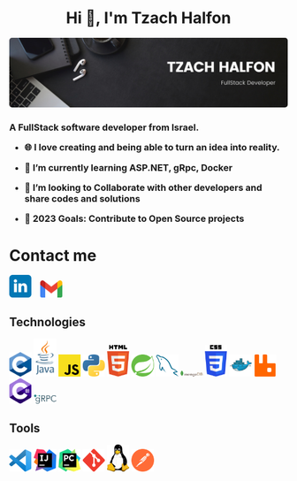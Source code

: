 <h1 align="center">Hi 👋, I'm Tzach Halfon</h1>


<p align="center">
  <a href="#"><img src="./images/cover.png" style="border-radius: 5px;" width="1000px" title="cover"></a>
</p>
<h3 align="left";">A FullStack software developer from Israel.</br>

- 🌐 I love creating and being able to turn an idea into reality.

- 🌱 I’m currently learning **ASP.NET, gRpc, Docker**

- 👯 I’m looking to **Collaborate with other developers and share codes and solutions**

- 🥅 2023 Goals: **Contribute to Open Source projects**

# Contact me

<div>
  <a href="https://www.linkedin.com/in/tzachhalfon" target="_blank" rel="noopener noreferrer"><img src ="./images/linkedin-logo.svg" alt="LinkedIn logo" width="8%" title='LinkedIn'/></a>
  &nbsp&nbsp
 <a href="mailto:halfontzach@gmail.com" target="_blank"><img src ="./images/gmail.svg" alt="tzach676@gmail.com" width="8%" title='tzach676@gmail.com'/></a>
</div>

## Technologies

<div>
  <a href="https://www.cprogramming.com/" target="_blank"><img src ="./images/c.png" alt="C logo" width="8%" title='C'/></a>
  <a href="https://www.oracle.com/java/" target="_blank"><img src ="./images/java.svg" alt="Java logo" width="8%" title='Java'/></a>
  <a href="https://developer.mozilla.org/en-US/docs/Web/JavaScript" target="_blank"><img src ="./images/javascript.svg" alt="Javascript logo" width="8%" title='Javascript'/></a>
  <a href="https://www.python.org/" target="_blank"><img src ="./images/python.svg" alt="Python logo" width="8%" title='python'/></a>
  <a href="https://www.w3.org/html/" target="_blank"><img src ="./images/html-5.svg" alt="HTML5 logo" width="8%" title='html'/></a>
  <a href="https://spring.io/" target="_blank"><img src ="./images/spring.svg" alt="spring logo" width="8%" title='Spring'/></a>
  <a href="https://www.mysql.com/" target="_blank"><img src ="./images/mysql.svg" alt="MySQL logo" width="8%" title='MySQL'/></a>
  <a href="https://www.mongodb.com/" target="_blank"><img src ="./images/mongodb.svg" alt="MongoDB logo" width="8%" title='MongoDB'/></a>
  <a href="https://en.wikipedia.org/wiki/CSS" target="_blank"><img src ="./images/css-3.svg" alt="CSS logo" width="8%" title='CSS'/></a>
  <a href="https://www.docker.com/" target="_blank"><img src ="./images/docker.svg" alt="Docker logo" width="8%" title='Docker'/></a>
  <a href="https://rabbitmq.com" target="_blank"><img src ="./images/rabbitmq-icon.svg" alt="rabbitmq logo" width="8%" title='rabbitmq'/></a>
  <a href="https://learn.microsoft.com/en-us/dotnet/csharp/tour-of-csharp/" target="_blank"><img src ="./images/c--4.svg" alt="C# logo" width="8%" title='C#'/></a>
  <a href="https://grpc.io/" target="_blank"><img src ="./images/grpc.svg" alt="grpc logo" width="8%" title='grpc'/></a>
</div>
                                                        
## Tools
<div>
  <a href="https://code.visualstudio.com/" target="_blank"><img src ="./images/visual-studio-code.svg" alt="VS Code logo" width="8%" title='Visual Studio Code'/></a>
  <a href="https://www.jetbrains.com/idea/" target="_blank"><img src ="./images/IntelliJ.svg" alt="IntelliJ logo" width="8%" title='IntelliJ'/></a>
  <a href="https://www.jetbrains.com/pycharm/" target="_blank"><img src ="./images/Pycharm.svg" alt="Pycharm logo" width="8%" title='Pycharm'/></a>
  <a href="https://git-scm.com/" target="_blank"><img src ="./images/git.svg" alt="Git logo" width="8%" title='Git'/></a>
  <a href="https://www.linux.org/" target="_blank"><img src ="./images/linux.svg" alt="Linux logo" width="8%" title='Linux'/></a>
  <a href="https://www.postman.com/" target="_blank"><img src ="./images/postman.svg" alt="postman logo" width="8%" title='Postman'/></a>
</div>
